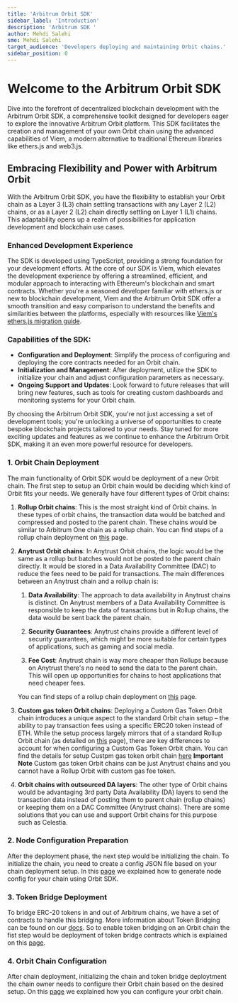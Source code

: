 ```yaml
---
title: 'Arbitrum Orbit SDK'
sidebar_label: 'Introduction'
description: 'Arbitrum SDK '
author: Mehdi Salehi
sme: Mehdi Salehi
target_audience: 'Developers deploying and maintaining Orbit chains.'
sidebar_position: 0
---
```


# Welcome to the Arbitrum Orbit SDK

Dive into the forefront of decentralized blockchain development with the Arbitrum Orbit SDK, a comprehensive toolkit designed for developers eager to explore the innovative Arbitrum Orbit platform. This SDK facilitates the creation and management of your own Orbit chain using the advanced capabilities of Viem, a modern alternative to traditional Ethereum libraries like ethers.js and web3.js.

## Embracing Flexibility and Power with Arbitrum Orbit

With the Arbitrum Orbit SDK, you have the flexibility to establish your Orbit chain as a Layer 3 (L3) chain settling transactions with any Layer 2 (L2) chains, or as a Layer 2 (L2) chain directly settling on Layer 1 (L1) chains. This adaptability opens up a realm of possibilities for application development and blockchain use cases.

### Enhanced Development Experience

The SDK is developed using TypeScript, providing a strong foundation for your development efforts. At the core of our SDK is Viem, which elevates the development experience by offering a streamlined, efficient, and modular approach to interacting with Ethereum's blockchain and smart contracts. Whether you're a seasoned developer familiar with ethers.js or new to blockchain development, Viem and the Arbitrum Orbit SDK offer a smooth transition and easy comparison to understand the benefits and similarities between the platforms, especially with resources like [Viem's ethers.js migration guide](https://viem.sh/docs/ethers-migration.html).

### Capabilities of the SDK:
- **Configuration and Deployment**: Simplify the process of configuring and deploying the core contracts needed for an Orbit chain.
- **Initialization and Management**: After deployment, utilize the SDK to initialize your chain and adjust configuration parameters as necessary.
- **Ongoing Support and Updates**: Look forward to future releases that will bring new features, such as tools for creating custom dashboards and monitoring systems for your Orbit chain.

By choosing the Arbitrum Orbit SDK, you're not just accessing a set of development tools; you're unlocking a universe of opportunities to create bespoke blockchain projects tailored to your needs. Stay tuned for more exciting updates and features as we continue to enhance the Arbitrum Orbit SDK, making it an even more powerful resource for developers.

### 1. Orbit Chain Deployment
The main functionality of Orbit SDK would be deployment of a new Orbit chain. The first step to setup an Orbit chain would be deciding which kind of Orbit fits your needs. We generally have four different types of Orbit chains:
1. **Rollup Orbit chains**: This is the most straight kind of Orbit chains. In these types of orbit chains, the transaction data would be batched and compressed and posted to the parent chain. These chains would be similar to Arbitrum One chain as a rollup chain. You can find steps of a rollup chain deployment on [this](deployment-rollup.md) page.
2. **Anytrust Orbit chains**: In Anytrust Orbit chains, the logic would be the same as a rollup but batches would not be posted to the parent chain directly. It would be stored in a Data Availability Committee (DAC) to reduce the fees need to be paid for transactions. The main differences between an Anytrust chain and a rollup chain is:
   
   1. **Data Availability**: The approach to data availability in Anytrust chains is distinct. On Anytrust members of a Data Availability Committee is responsible to keep the data of transactions but in Rollup chains, the data would be sent back the parent chain.

   2. **Security Guarantees**: Anytrust chains provide a different level of security guarantees, which might be more suitable for certain types of applications, such as gaming and social media.
   
   3. **Fee Cost**: Anytrust chain is way more cheaper than Rollups because on Anytrust there's no need to send the data to the parent chain. This will open up opportunities for chains to host applications that need cheaper fees.
   
   You can find steps of a rollup chain deployment on [this](deployment-anytrust.md) page.

3. **Custom gas token Orbit chains**: Deploying a Custom Gas Token Orbit chain introduces a unique aspect to the standard Orbit chain setup – the ability to pay transaction fees using a specific ERC20 token instead of ETH. While the setup process largely mirrors that of a standard Rollup Orbit chain (as detailed on [this](deployment-rollup.md) page), there are key differences to account for when configuring a Custom Gas Token Orbit chain. You can find the details for setup Custpm gas token orbit chain [here](deployment-custom-gas-token.md)
**Important Note** Custom gas token Orbit chains can be just Anytrust chains and you cannot have a Rollup Orbit with custom gas fee token.
4. **Orbit chains with outsourced DA layers**: The other type of Orbit chains would be advantaging 3rd party Data Availability (DA) layers to send the transaction data instead of posting them to parent chain (rollup chains) or keeping them on a DAC Committee (Anytrust chains). There are some solutions that you can use and support Orbit chains for this purpose such as Celestia.

### 2. Node Configuration Preparation
After the deployment phase, the next step would be initializing the chain. To initialize the chain, you need to create a config JSON file based on your chain deployment setup. In this [page](node-config-preparation.md) we explained how to generate node config for your chain using Orbit SDK.

### 3. Token Bridge Deployment
To bridge ERC-20 tokens in and out of Arbitrum chains, we have a set of contracts to handle this bridging. More information about Token Bridging can be found on our [docs](../../for-devs/concepts/token-bridge/token-bridge-erc20.mdx).
So to enable token bridging on an Orbit chain the fist step would be deployment of token bridge contracts which is explained on this [page](token-bridge-deployment.md).
### 4. Orbit Chain Configuration
After chain deployment, initializing the chain and token bridge deploytment the chain owner needs to configure their Orbit chain based on the desired setup. On this [page](orbit-chain-configuration.md) we explained how you can configure your orbit chain.